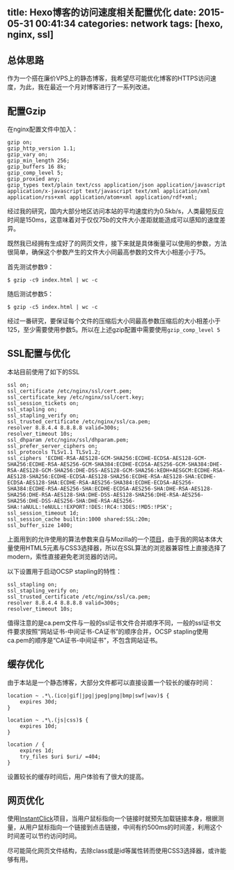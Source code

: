 title: Hexo博客的访问速度相关配置优化
date: 2015-05-31 00:41:34
categories: network
tags: [hexo, nginx, ssl]
---

## 总体思路

作为一个搭在廉价VPS上的静态博客，我希望尽可能优化博客的HTTPS访问速度，为此，我在最近一个月对博客进行了一系列改进。

## 配置Gzip

在nginx配置文件中加入：

    gzip on;
    gzip_http_version 1.1;
    gzip_vary on;
    gzip_min_length 256;
    gzip_buffers 16 8k;
    gzip_comp_level 5;
    gzip_proxied any;
    gzip_types text/plain text/css application/json application/javascript application/x-javascript text/javascript text/xml application/xml application/rss+xml application/atom+xml application/rdf+xml;

经过我的研究，国内大部分地区访问本站的平均速度约为0.5kb/s，人类最短反应时间是150ms，这意味着对于仅仅75b的文件大小差距就能造成可以感知的速度差异。

既然我已经拥有生成好了的网页文件，接下来就是具体衡量可以使用的参数，方法很简单，确保这个参数产生的文件大小同最高参数的文件大小相差小于75。

首先测试参数9：

    $ gzip -c9 index.html | wc -c

随后测试参数5：

    $ gzip -c5 index.html | wc -c

经过一番研究，要保证每个文件的压缩后大小同最高参数压缩后的大小相差小于125，至少需要使用参数5。所以在上述gzip配置中需要使用`gzip_comp_level 5`

## SSL配置与优化

本站目前使用了如下的SSL

    ssl on;
    ssl_certificate /etc/nginx/ssl/cert.pem;
    ssl_certificate_key /etc/nginx/ssl/cert.key;
    ssl_session_tickets on;
    ssl_stapling on;
    ssl_stapling_verify on;
    ssl_trusted_certificate /etc/nginx/ssl/ca.pem;
    resolver 8.8.4.4 8.8.8.8 valid=300s;
    resolver_timeout 10s;
    ssl_dhparam /etc/nginx/ssl/dhparam.pem;
    ssl_prefer_server_ciphers on;
    ssl_protocols TLSv1.1 TLSv1.2;
    ssl_ciphers 'ECDHE-RSA-AES128-GCM-SHA256:ECDHE-ECDSA-AES128-GCM-SHA256:ECDHE-RSA-AES256-GCM-SHA384:ECDHE-ECDSA-AES256-GCM-SHA384:DHE-RSA-AES128-GCM-SHA256:DHE-DSS-AES128-GCM-SHA256:kEDH+AESGCM:ECDHE-RSA-AES128-SHA256:ECDHE-ECDSA-AES128-SHA256:ECDHE-RSA-AES128-SHA:ECDHE-ECDSA-AES128-SHA:ECDHE-RSA-AES256-SHA384:ECDHE-ECDSA-AES256-SHA384:ECDHE-RSA-AES256-SHA:ECDHE-ECDSA-AES256-SHA:DHE-RSA-AES128-SHA256:DHE-RSA-AES128-SHA:DHE-DSS-AES128-SHA256:DHE-RSA-AES256-SHA256:DHE-DSS-AES256-SHA:DHE-RSA-AES256-SHA:!aNULL:!eNULL:!EXPORT:!DES:!RC4:!3DES:!MD5:!PSK';
    ssl_session_timeout 1d;
    ssl_session_cache builtin:1000 shared:SSL:20m;
    ssl_buffer_size 1400;

上面用到的允许使用的算法参数来自与Mozilla的一个[项目](https://mozilla.github.io/server-side-tls/ssl-config-generator/)，由于我的网站本体大量使用HTML5元素与CSS3选择器，所以在SSL算法的浏览器兼容性上直接选择了modern，索性直接避免老浏览器的访问。

以下设置用于启动OCSP stapling的特性：

    ssl_stapling on;
    ssl_stapling_verify on;
    ssl_trusted_certificate /etc/nginx/ssl/ca.pem;
    resolver 8.8.4.4 8.8.8.8 valid=300s;
    resolver_timeout 10s;

值得注意的是ca.pem文件与一般的ssl证书文件合并顺序不同，一般的ssl证书文件要求按照“网站证书-中间证书-CA证书”的顺序合并，OCSP stapling使用ca.pem的顺序是“CA证书-中间证书”，不包含网站证书。

## 缓存优化

由于本站是一个静态博客，大部分文件都可以直接设置一个较长的缓存时间：

    location ~ .*\.(ico|gif|jpg|jpeg|png|bmp|swf|wav)$ {
        expires 30d;
    }

    location ~ .*\.(js|css)$ {
        expires 10d;
    }

    location / {
        expires 1d;
        try_files $uri $uri/ =404;
    }

设置较长的缓存时间后，用户体验有了很大的提高。

## 网页优化

使用[InstantClick](http://instantclick.io)项目，当用户鼠标指向一个链接时就预先加载链接本身，根据测量，从用户鼠标指向一个链接到点击链接，中间有约500ms的时间差，利用这个时间差可以节约访问时间。

尽可能简化网页文件结构，去除class或是id等属性转而使用CSS3选择器，或许能够有用。

